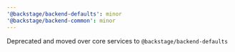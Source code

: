 ```yaml
---
'@backstage/backend-defaults': minor
'@backstage/backend-common': minor
---
```


Deprecated and moved over core services to `@backstage/backend-defaults`

